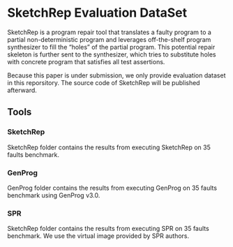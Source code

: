 # SketchRep Evaluation DataSet

SketchRep is a program repair tool  that translates a faulty program to a partial non-deterministic program and leverages off-the-shelf program synthesizer to fill the “holes” of the partial program. This potential repair skeleton is further sent to the synthesizer, which tries to substitute holes with concrete program that satisfies all test assertions.

Because this paper is under submission, we only provide evaluation dataset in this reporsitory. The source code of SketchRep will be published afterward. 

## Tools

### SketchRep

SketchRep folder contains the results from executing SketchRep on 35 faults benchmark.

### GenProg

GenProg folder contains the results from executing GenProg on 35 faults benchmark using GenProg v3.0.

### SPR

SketchRep folder contains the results from executing SPR on 35 faults benchmark. We use the virtual image provided by SPR authors.
